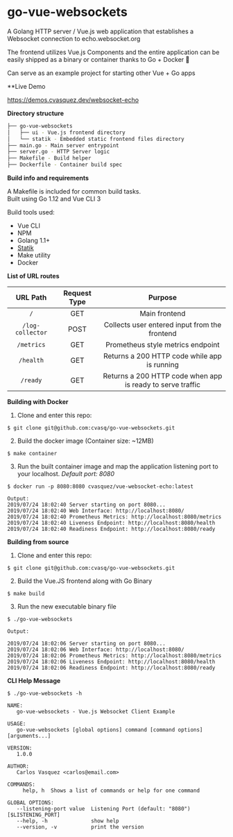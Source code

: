 # go-vue-websockets

A Golang HTTP server / Vue.js web application that establishes a Websocket connection to echo.websocket.org  

The frontend utilizes Vue.js Components and the entire application can be easily shipped as a binary or container thanks to Go + Docker :whale2:

Can serve as an example project for starting other Vue + Go apps

**Live Demo

https://demos.cvasquez.dev/websocket-echo

**Directory structure**
```bash
├── go-vue-websockets
│   ├── ui - Vue.js frontend directory
│   └── statik - Embedded static frontend files directory
├── main.go - Main server entrypoint
├── server.go - HTTP Server logic
├── Makefile - Build helper
├── Dockerfile - Container build spec
```

**Build info and requirements**

A Makefile is included for common build tasks.  
Built using Go 1.12 and Vue CLI 3

Build tools used:
- Vue CLI 
- NPM
- Golang 1.1+
- [Statik](https://github.com/rakyll/statik)
- Make utility
- Docker

**List of URL routes**

URL Path | Request Type |Purpose
:-----:|:-----: |:-----:
`/`|GET|Main frontend
`/log-collector`|POST|Collects user entered input from the frontend
`/metrics`|GET|Prometheus style metrics endpoint
`/health`|GET|Returns a 200 HTTP code while app is running
`/ready`|GET|Returns a 200 HTTP code when app is ready to serve traffic

**Building with Docker**

1. Clone and enter this repo:
```
$ git clone git@github.com:cvasq/go-vue-websockets.git
```

2. Build the docker image (Container size: ~12MB)

```
$ make container
```
3. Run the built container image and map the application listening port to your localhost. _Default port: 8080_
```
$ docker run -p 8080:8080 cvasquez/vue-websocket-echo:latest  

Output:
2019/07/24 18:02:40 Server starting on port 8080... 
2019/07/24 18:02:40 Web Interface: http://localhost:8080/
2019/07/24 18:02:40 Prometheus Metrics: http://localhost:8080/metrics
2019/07/24 18:02:40 Liveness Endpoint: http://localhost:8080/health
2019/07/24 18:02:40 Readiness Endpoint: http://localhost:8080/ready

```

**Building from source**

1. Clone and enter this repo:
```
$ git clone git@github.com:cvasq/go-vue-websockets.git
```
2. Build the Vue.JS frontend along with Go Binary
```
$ make build
```
3. Run the new executable binary file

```
$ ./go-vue-websockets 

Output:

2019/07/24 18:02:06 Server starting on port 8080...
2019/07/24 18:02:06 Web Interface: http://localhost:8080/
2019/07/24 18:02:06 Prometheus Metrics: http://localhost:8080/metrics
2019/07/24 18:02:06 Liveness Endpoint: http://localhost:8080/health
2019/07/24 18:02:06 Readiness Endpoint: http://localhost:8080/ready
```

**CLI Help Message**
```
$ ./go-vue-websockets -h

NAME:
   go-vue-websockets - Vue.js Websocket Client Example

USAGE:
   go-vue-websockets [global options] command [command options] [arguments...]

VERSION:
   1.0.0

AUTHOR:
   Carlos Vasquez <carlos@email.com>

COMMANDS:
     help, h  Shows a list of commands or help for one command

GLOBAL OPTIONS:
   --listening-port value  Listening Port (default: "8080") [$LISTENING_PORT]
   --help, -h              show help
   --version, -v           print the version

```
